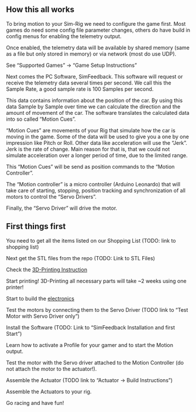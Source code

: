 ## How this all works

To bring motion to your Sim-Rig we need to configure the game first.
Most games do need some config file parameter changes, others do have build in config menus for enabling the telemetry output.

Once enabled, the telemetry data will be available by shared memory (same as a file but only stored in memory) or via network (most do use UDP).

See “Supported Games” -> “Game Setup Instructions”

Next comes the PC Software, SimFeedback. This software will request or receive the telemetry data several times per second. We call this the Sample Rate, a good sample rate is 100 Samples per second.

This data contains information about the position of the car.
By using this data Sample by Sample over time we can calculate the direction and the amount of movement of the car.
The software translates the calculated data into so called “Motion Cues”.

“Motion Cues” are movements of your Rig that simulate how the car is moving in the game.
Some of the data will be used to give you a one by one impression like Pitch or Roll. Other data like acceleration will use the “Jerk”. Jerk is the rate of change. Main reason for that is, that we could not simulate acceleration over a longer period of time, due to the limited range.

This “Motion Cues” will be send as position commands to the “Motion Controller”.

The “Motion controller” is a micro controller (Arduino Leonardo) that will take care of starting, stopping, position tracking and synchronization of all motors to control the “Servo Drivers”.

Finally, the “Servo Driver” will drive the motor.

## First things first

You need to get all the items listed on our Shopping List (TODO: link to shopping list)

Next get the STL files from the repo (TODO: Link to STL Files)

Check the [3D-Printing Instruction](./3D-Printing)

Start printing! 3D-Printing all necessary parts will take ~2 weeks using one printer!

Start to build the [electronics](./Electronics)

Test the motors by connecting them to the Servo Driver (TODO link to “Test Motor with Servo Driver only”)

Install the Software (TODO: Link to “SimFeedback Installation and first Start”)

Learn how to activate a Profile for your gamer and to start the Motion output.

Test the motor with the Servo driver attached to the Motion Controller (do not attach the motor to the actuator!).

Assemble the Actuator (TODO link to “Actuator -> Build Instructions”)

Assemble the Actuators to your rig.

Go racing and have fun!
